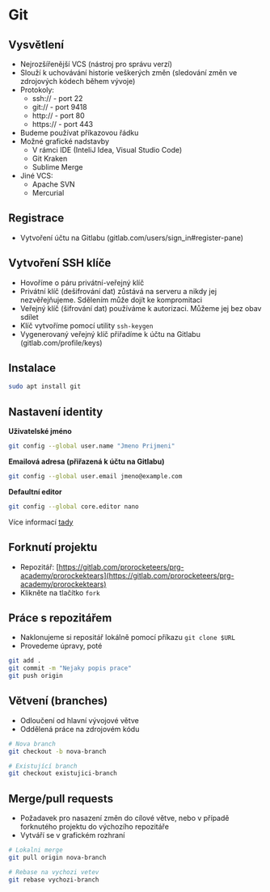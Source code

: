 # Git

## Vysvětlení

- Nejrozšířenější VCS (nástroj pro správu verzí)
- Slouží k uchovávání historie veškerých změn (sledování změn ve zdrojových kódech během vývoje)
- Protokoly:
  - ssh:// - port 22
  - git:// - port 9418
  - http:// - port 80
  - https:// - port 443
- Budeme používat příkazovou řádku
- Možné grafické nadstavby
  - V rámci IDE (InteliJ Idea, Visual Studio Code)
  - Git Kraken
  - Sublime Merge
- Jiné VCS:
  - Apache SVN
  - Mercurial

## Registrace

- Vytvoření účtu na Gitlabu (gitlab.com/users/sign_in#register-pane)

## Vytvoření SSH klíče

- Hovoříme o páru privátní-veřejný klíč
- Privátní klíč (dešifrování dat) zůstává na serveru a nikdy jej nezvěřejňujeme. Sdělením může dojít ke kompromitaci
- Veřejný klíč (šifrování dat) používáme k autorizaci. Můžeme jej bez obav sdílet
- Klíč vytvoříme pomocí utility `ssh-keygen`
- Vygenerovaný veřejný klíč přiřadíme k účtu na Gitlabu (gitlab.com/profile/keys)

## Instalace

```bash
sudo apt install git
```

## Nastavení identity

**Uživatelské jméno**

```bash
git config --global user.name "Jmeno Prijmeni"
```

**Emailová adresa (přiřazená k účtu na Gitlabu)**

```bash
git config --global user.email jmeno@example.com
```

**Defaultní editor**

```bash
git config --global core.editor nano
```

Více informací [tady](https://git-scm.com/book/en/v2/Getting-Started-First-Time-Git-Setup)

## Forknutí projektu

- Repozitář: [https://gitlab.com/prorocketeers/prg-academy/prorockektears](https://gitlab.com/prorocketeers/prg-academy/prorockektears)
- Klikněte na tlačítko `fork`

## Práce s repozitářem

- Naklonujeme si repositář lokálně pomocí příkazu `git clone $URL`
- Provedeme úpravy, poté

```bash
git add .
git commit -m "Nejaky popis prace"
git push origin
```

## Větvení (branches)

- Odloučení od hlavní vývojové větve
- Oddělená práce na zdrojovém kódu

```bash
# Nova branch
git checkout -b nova-branch

# Existující branch
git checkout existujici-branch
```

## Merge/pull requests

- Požadavek pro nasazení změn do cílové větve, nebo v případě forknutého projektu do výchozího repozitáře
- Vytváří se v grafickém rozhraní

```bash
# Lokalni merge
git pull origin nova-branch

# Rebase na vychozi vetev
git rebase vychozi-branch
```
